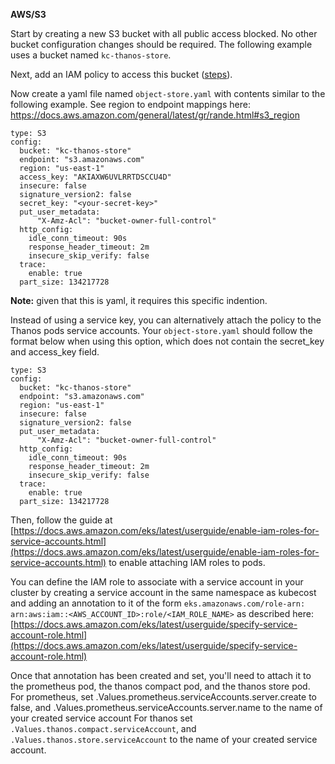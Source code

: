 __AWS/S3__

Start by creating a new S3 bucket with all public access blocked. No other bucket configuration changes should be required. The following example uses a bucket named `kc-thanos-store`.

Next, add an IAM policy to access this bucket ([steps](/aws-service-account-thanos.md)).

Now create a yaml file named `object-store.yaml` with contents similar to the following example. See region to endpoint mappings here: <https://docs.aws.amazon.com/general/latest/gr/rande.html#s3_region>

```
type: S3
config:
  bucket: "kc-thanos-store"
  endpoint: "s3.amazonaws.com"
  region: "us-east-1"
  access_key: "AKIAXW6UVLRRTDSCCU4D"
  insecure: false
  signature_version2: false
  secret_key: "<your-secret-key>"
  put_user_metadata:
      "X-Amz-Acl": "bucket-owner-full-control"
  http_config:
    idle_conn_timeout: 90s
    response_header_timeout: 2m
    insecure_skip_verify: false
  trace:
    enable: true
  part_size: 134217728
```
**Note:** given that this is yaml, it requires this specific indention.

Instead of using a service key, you can alternatively attach the policy to the Thanos pods service accounts. Your `object-store.yaml` should follow the format below when using this option, which does not contain the secret_key and access_key field.

```
type: S3
config:
  bucket: "kc-thanos-store"
  endpoint: "s3.amazonaws.com"
  region: "us-east-1"
  insecure: false
  signature_version2: false
  put_user_metadata:
      "X-Amz-Acl": "bucket-owner-full-control"
  http_config:
    idle_conn_timeout: 90s
    response_header_timeout: 2m
    insecure_skip_verify: false
  trace:
    enable: true
  part_size: 134217728
```

Then, follow the guide at [https://docs.aws.amazon.com/eks/latest/userguide/enable-iam-roles-for-service-accounts.html](https://docs.aws.amazon.com/eks/latest/userguide/enable-iam-roles-for-service-accounts.html) to enable attaching IAM roles to pods.

You can define the IAM role to associate with a service account in your cluster by creating a service account in the same namespace as kubecost and adding an annotation to it of the form `eks.amazonaws.com/role-arn: arn:aws:iam::<AWS_ACCOUNT_ID>:role/<IAM_ROLE_NAME>`
as described here: [https://docs.aws.amazon.com/eks/latest/userguide/specify-service-account-role.html](https://docs.aws.amazon.com/eks/latest/userguide/specify-service-account-role.html)

Once that annotation has been created and set, you'll need to attach it to the prometheus pod, the thanos compact pod, and the thanos store pod.
For prometheus, set .Values.prometheus.serviceAccounts.server.create to false, and .Values.prometheus.serviceAccounts.server.name to the name of your created service account
For thanos set `.Values.thanos.compact.serviceAccount`, and `.Values.thanos.store.serviceAccount` to the name of your created service account.
